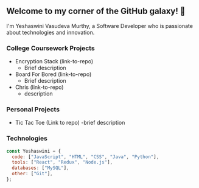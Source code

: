 ## Welcome to my corner of the GitHub galaxy! 🚀

<!--
**YeshaswiniVasudev/YeshaswiniVasudev** is a ✨ _special_ ✨ repository because its `README.md` (this file) appears on your GitHub profile.

Here are some ideas to get you started:

- 🔭 I’m currently working on ...
- 🌱 I’m currently learning ...
- 👯 I’m looking to collaborate on ...
- 🤔 I’m looking for help with ...
- 💬 Ask me about ...
- 📫 How to reach me: ...
- 😄 Pronouns: ...
- ⚡ Fun fact: ...
-->

I'm Yeshaswini Vasudeva Murthy, a Software Developer who is passionate about technologies and innovation.

### College Coursework Projects
- Encryption Stack (link-to-repo)
  - Brief description
- Board For Bored (link-to-repo)
  - Brief description
- Chris (link-to-repo)
  - description
    
### Personal Projects
- Tic Tac Toe (Link to repo)
  -brief description

### Technologies


```javascript
const Yeshaswini = {
  code: ["JavaScript", "HTML", "CSS", "Java", "Python"],
  tools: ["React", "Redux", "Node.js"],
  databases: ["MySQL"],
  other: ["Git"],
};
